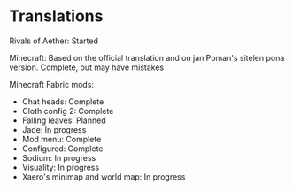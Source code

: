 # Translations

Rivals of Aether: Started

Minecraft: Based on the official translation and on jan Poman's sitelen pona version. Complete, but may have mistakes

Minecraft Fabric mods:
- Chat heads: Complete
- Cloth config 2: Complete
- Falling leaves: Planned
- Jade: In progress
- Mod menu: Complete
- Configured: Complete
- Sodium: In progress
- Visuality: In progress
- Xaero's minimap and world map: In progress